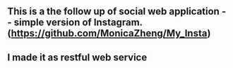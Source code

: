 ## This is a the follow up of social web application -- simple version of Instagram.(https://github.com/MonicaZheng/My_Insta)
## I made it as restful web service
